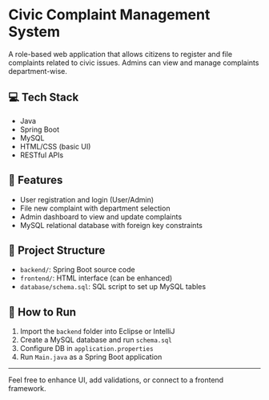 # Civic Complaint Management System

A role-based web application that allows citizens to register and file complaints related to civic issues. Admins can view and manage complaints department-wise.

## 💻 Tech Stack
- Java
- Spring Boot
- MySQL
- HTML/CSS (basic UI)
- RESTful APIs

## 🧩 Features
- User registration and login (User/Admin)
- File new complaint with department selection
- Admin dashboard to view and update complaints
- MySQL relational database with foreign key constraints

## 📂 Project Structure
- `backend/`: Spring Boot source code
- `frontend/`: HTML interface (can be enhanced)
- `database/schema.sql`: SQL script to set up MySQL tables

## 🚀 How to Run
1. Import the `backend` folder into Eclipse or IntelliJ
2. Create a MySQL database and run `schema.sql`
3. Configure DB in `application.properties`
4. Run `Main.java` as a Spring Boot application

---

Feel free to enhance UI, add validations, or connect to a frontend framework.
